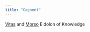```yaml
---
title: "Cognent"
---
```


[Vitas](Religions/Gods/Vitas.md) and [Morso](Religions/Gods/Morso.md)
Eidolon of Knowledge